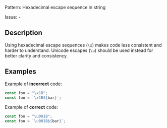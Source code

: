 Pattern: Hexadecimal escape sequence in string

Issue: -

## Description

Using hexadecimal escape sequences (`\x`) makes code less consistent and harder to understand. Unicode escapes (`\u`) should be used instead for better clarity and consistency.

## Examples

Example of **incorrect** code:
```javascript
const foo = "\x1B";
const foo = `\x1B${bar}`;
```

Example of **correct** code:
```javascript
const foo = "\u001B";
const foo = `\u001B${bar}`;
```
